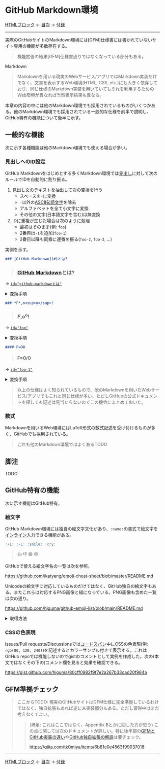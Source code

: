 # GitHub Markdown環境

[HTMLブロック]
← [目次] →
[付録]

------------------------------------------------------------------------

実際のGitHubサイトのMarkdown環境には[GFM]仕様書には書かれていないサイト専用の機能が多数存在する。

> 機能拡張の結果[GFM]仕様書通りではなくなっている部分もある。


Markdown

> Markdownを用いる現実のWebサービス/アプリではMarkdown実装だけでなく、文書を表示するWeb環境(HTML, CSS, etc.)にも大きく依存しており、同じ仕様のMarkdown実装を用いていてもそれを利用するためのWeb環境が異なれば当然表示結果も異なる。

本章の内容の中には他のMarkdown環境でも採用されているものがいくつかある。他のMarkdown環境でも採用されている一般的な仕様を前半で説明し、GitHub特有の機能について後半に示す。

## 一般的な機能

次に示す各種機能は他のMarkdown環境でも使える場合が多い。

### 見出しへのID設定

GitHub Markdownをはじめとする多くMarkdown環境では[見出し]に対して次のルールでIDを自動的に割り振る。

1. 見出し文のテキストを抽出して次の変換を行う
    * スペースを`-`に変換
    * `-`以外の[ASCII句読文字]を除去
    * アルファベットを全て小文字に変換
    * その他の文字(日本語文字を含む)は無変換
2. IDに重複が生じた場合は次のように処理
    * 最初はそのまま(例: `foo`)
    * 2番目は`-1`を追加(`foo-1`)
    * 3番目以降も同様に連番を振る(`foo-2`, `foo-3`, ...)

実例を示す。

```markdown
### [GitHub Markdown](#)とは?
```

> ### [GitHub Markdown](#)とは?

→ [`id="github-markdownとは"`](#github-markdownとは)

<details>
<summary>変換手順</summary>

1. テキストを抽出(リンク情報は除去) → `GitHub Markdownとは?`
2. スペースを`-`に変換 → `GitHub-Markdownとは?`
3. `-`以外のASCII句読文字を除去 → `GitHub-Markdownとは`
4. アルファベットを小文字に変換 → `github-markdownとは`
</details>

```markdown
### *F*,o<sup>o</sup>!
```

> ### *F*,o<sup>o</sup>!

→ [`id="foo"`](#foo)

<details>
<summary>変換手順</summary>

1. テキストを抽出(書式設定は除去) → `F,oo!`
2. `-`以外のASCII句読文字を除去 → `Foo`
3. アルファベットを小文字に変換 → `foo`
</details>

```markdown
#### F=OO
```

> #### F=O/O

→ [`id="foo-1"`](#foo-1)

<details>
<summary>変換手順</summary>

1. テキストを抽出 → `F=O/O`
2. `-`以外のASCII句読文字を除去 → `FOO`
3. アルファベットを小文字に変換 → `foo`
4. 上と重複するため連番を追加 → `foo-1`
</details>

> 以上の仕様はよく知られているもので、他のMarkdownを用いたWebサービス/アプリでもこれと同じ仕様が多い。ただしGitHubの公式ドキュメントを探しても記述は見当たらないのでこの機会にまとめておいた。

### 数式

Markdownを用いるWeb環境にはLaTeX形式の数式記述を受け付けるものが多く、GitHubでも採用されている。

> これも他のMarkdown環境ではよくあるTODO

## 脚注

TODO

## GitHub特有の機能

次に示す機能はGitHub特有。

### 絵文字

GitHub Markdown環境には独自の絵文字文化があり、`:name:`の書式で絵文字を[インライン]入力できる機能がある。

```markdown
:+1: :-1: :smile: :cry:
```

> :+1: :-1: :smile: :cry:

GitHubで使える絵文字名の一覧は次を参照。

https://github.com/ikatyang/emoji-cheat-sheet/blob/master/README.md

Unicodeの絵文字に対応しているものだけではなく、GitHub独自の絵文字もある。またこれらは対応するPNG画像と組になっている。PNG画像も含めた一覧は次の通り。

https://github.com/higuma/github-emoji-list/blob/main/README.md

<details>
<summary>取得方法</summary>

一覧はGitHub REST APIで取得できる。方法は次を参照(要GitHub token)。データはJSON形式。

https://docs.github.com/ja/rest/emojis

より単純に次のURLにアクセスしても取得可能(token不要)。

https://api.github.com/emojis

</details>


### CSSの色表現

Issues/Pull requests/Discussionsでは[コードスパン]中にCSSの色表現(例: `rgb(80, 120, 240)`)を記述するとカラーサンプル付きで表示する。これはGitHub repoでは機能しないのでgistのコメントとして実例を作成した。次の(本文ではなくその下の)コメント欄を見ると効果を確認できる。

https://gist.github.com/higuma/80cff0982f9f7e2a267b33cad20f984a











## GFM準拠チェック


> ここからTODO: 現実のGitHubサイトはGFM仕様に完全準拠しているわけではなく、独自拡張もあれば逆に未実装部分もある。ただし習得中はまだ考えなくてよい。
> 
> > (補足: これはここではなく、Appendix Bとかに回した方が思う) この点に関しては次のドキュメントが詳しい。特に後半部の[GFMとGitHub実装の違い](https://qiita.com/tk0miya/items/6b81e0e4563199037018#githubcom-の動作と合致していない)や[GitHub独自拡張の解説](https://qiita.com/tk0miya/items/6b81e0e4563199037018#gfm-に記載されていない-githubcom-独自のマークアップが存在する)は要チェック。
> > 
> > https://qiita.com/tk0miya/items/6b81e0e4563199037018

------------------------------------------------------------------------

[HTMLブロック]
← [目次] →
[付録]

[HTMLブロック]: html-blocks.md
[目次]: index.md
[付録]: appendices.md

[ASCII句読文字]: backslash-escapes.md#ASCII句読文字
[インライン]: inlines.md
[コードスパン]: code-spans.md
[コードブロック]: code-blocks.md
[折りたたみ]: html-blocks.md#折りたたみ
[見出し]: thematic-breaks.md
